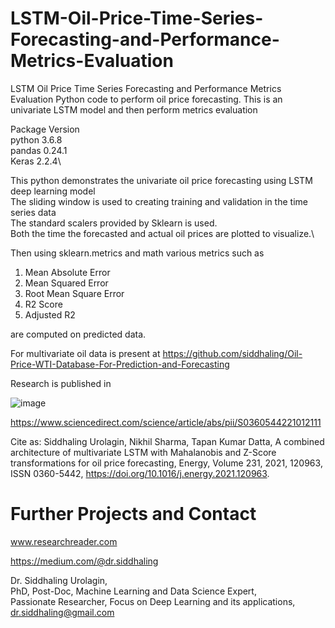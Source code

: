 # LSTM-Oil-Price-Time-Series-Forecasting-and-Performance-Metrics-Evaluation
LSTM Oil Price Time Series Forecasting and Performance Metrics Evaluation
Python code to perform oil price forecasting. This is an univariate LSTM model and then perform metrics evaluation

Package Version\
python 3.6.8\
pandas 0.24.1\
Keras 2.2.4\


This python demonstrates the univariate oil price forecasting using LSTM deep learning model\
The sliding window is used to creating training and validation in the time series data\
The standard scalers provided by Sklearn is used.\
Both the time the forecasted and actual oil prices are plotted to visualize.\

Then using sklearn.metrics and math various metrics such as
1. Mean Absolute Error
2. Mean Squared Error 
3. Root Mean Square Error
4. R2 Score
5. Adjusted R2 

are computed on predicted data.

For multivariate oil data is present at
https://github.com/siddhaling/Oil-Price-WTI-Database-For-Prediction-and-Forecasting

Research is published in 

![image](https://user-images.githubusercontent.com/33411128/124113948-0edc0700-da7d-11eb-87a5-0eeea1debd5a.png)

https://www.sciencedirect.com/science/article/abs/pii/S0360544221012111

Cite as: Siddhaling Urolagin, Nikhil Sharma, Tapan Kumar Datta, A combined architecture of multivariate LSTM with Mahalanobis and Z-Score transformations for oil price forecasting, Energy, Volume 231, 2021, 120963, ISSN 0360-5442, https://doi.org/10.1016/j.energy.2021.120963.



# Further Projects and Contact
www.researchreader.com

https://medium.com/@dr.siddhaling

Dr. Siddhaling Urolagin,\
PhD, Post-Doc, Machine Learning and Data Science Expert,\
Passionate Researcher, Focus on Deep Learning and its applications,\
dr.siddhaling@gmail.com
